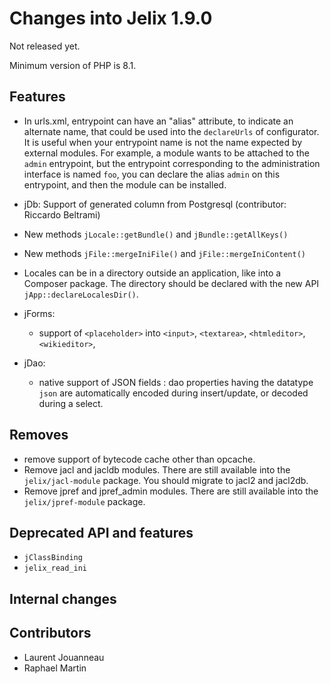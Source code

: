Changes into Jelix 1.9.0
========================

Not released yet.

Minimum version of PHP is 8.1.

Features
--------

- In urls.xml, entrypoint can have an "alias" attribute, to indicate an alternate
  name, that could be used into the `declareUrls` of configurator. It is useful
  when your entrypoint name is not the name expected by external modules. For
  example, a module wants to be attached to the `admin` entrypoint, but the
  entrypoint corresponding to the administration interface is named `foo`, you
  can declare the alias `admin` on this entrypoint, and then the module can
  be installed.

- jDb: Support of generated column from Postgresql (contributor: Riccardo Beltrami)

- New methods `jLocale::getBundle()` and `jBundle::getAllKeys()`

- New methods `jFile::mergeIniFile()` and `jFile::mergeIniContent()`

- Locales can be in a directory outside an application, like into a Composer package.
  The directory should be declared with the new API `jApp::declareLocalesDir()`.

- jForms:
  - support of `<placeholder>` into `<input>`, `<textarea>`, `<htmleditor>`, `<wikieditor>`,

- jDao:
  - native support of JSON fields : dao properties having the datatype `json` 
    are automatically encoded during insert/update, or decoded during a select.

Removes
-------

* remove support of bytecode cache other than opcache.
* Remove jacl and jacldb modules. There are still available into the `jelix/jacl-module` package.
  You should migrate to jacl2 and jacl2db.
* Remove jpref and jpref_admin modules. There are still available into the `jelix/jpref-module` package.

Deprecated API and features
---------------------------

* `jClassBinding`
* `jelix_read_ini`

Internal changes
----------------

Contributors
------------

- Laurent Jouanneau
- Raphael Martin
